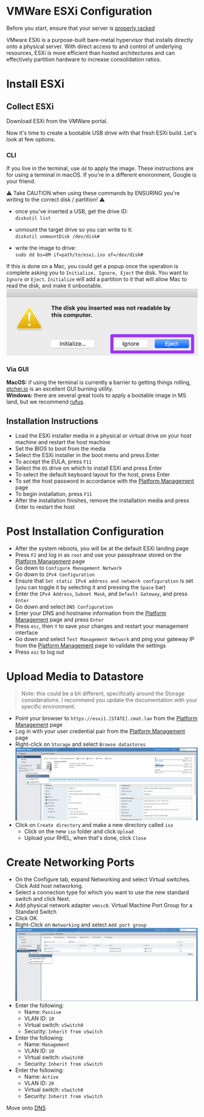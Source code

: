 # VMWare ESXi Configuration

Before you start, ensure that your server is [properly racked](../hardware-assembly.md)

VMware ESXi is a purpose-built bare-metal hypervisor that installs directly onto a physical server. With direct access to and control of underlying resources, ESXi is more efficient than hosted architectures and can effectively partition hardware to increase consolidation ratios.

# Install ESXi

## Collect ESXi

Download ESXi from the VMWare portal.

Now it's time to create a bootable USB drive with that fresh ESXi build.  Let's look at few options.   

### CLI

If you live in the terminal, use `dd` to apply the image.  These instructions are for using a terminal in macOS.  If you're in a different environment, Google is your friend.  

:warning: Take CAUTION when using these commands by ENSURING you're writing to the correct disk / partition! :warning:

- once you've inserted a USB, get the drive ID:  
`diskutil list`  

- unmount the target drive so you can write to it:  
`diskutil unmountDisk /dev/disk#`  

- write the image to drive:  
`sudo dd bs=8M if=path/to/esxi.iso of=/dev/disk#`  

If this is done on a Mac, you could get a popup once the operation is complete asking you to `Initialize, Ignore, Eject` the disk. You want to `Ignore` or `Eject`. `Initialize` will add a partition to it that will allow Mac to read the disk, and make it unbootable.  
![](../../images/mac-initialize-ignore-eject.png)  

### Via GUI

**MacOS:**  if using the terminal is currently a barrier to getting things rolling, [etcher.io](https://www.balena.io/etcher/) is an excellent GUI burning utility.  
**Windows:**  there are several great tools to apply a bootable image in MS land, but we recommend [rufus](https://rufus.akeo.ie/).  

## Installation Instructions

- Load the ESXi installer media in a physical or virtual drive on your host machine and restart the host machine  
- Set the BIOS to boot from the media  
- Select the ESXi installer in the boot menu and press Enter  
- To accept the EULA, press `F11`  
- Select the `OS` drive on which to install ESXi and press Enter  
- To select the default keyboard layout for the host, press Enter  
- To set the host password in accordance with the [Platform Management](../platform-management.md) page  
- To begin installation, press `F11`  
- After the installation finishes, remove the installation media and press Enter to restart the host

# Post Installation Configuration

- After the system reboots, you will be at the default ESXi landing page  
- Press `F2` and log in as `root` and use your passphrase stored on the [Platform Management](../platform-management.md) page  
- Go down to `Configure Management Network`  
- Go down to `IPv4 Configuration`  
- Ensure that `Set static IPv4 address and network configuration` is set (you can toggle it by selecting it and pressing the `Space` bar)  
- Enter the `IPv4 Address`, `Subnet Mask`, and `Default Gateway`, and press `Enter`
- Go down and select `DNS Configuration`  
- Enter your DNS and hostname information from the [Platform Management](../platform-management.md) page and press `Enter`  
- Press `esc`, then `Y` to save your changes and restart your management interface  
- Go down and select `Test Management Network` and ping your gateway IP from the [Platform Management](../platform-management.md) page to validate the settings  
- Press `esc` to log out  

# Upload Media to Datastore
> Note: this could be a bit different, specifically around the Storage considerations. I recommend you update the documentation with your specific environment.  

- Point your browser to `https://esxi1.[STATE].cmat.lan` from the [Platform Management](../platform-management.md) page  
- Log in with your user credential pair from the [Platform Management](../platform-management.md) page  
- Right-click on `Storage` and select `Browse datastores`  
![](../../images/esxi-browse-datastore.png)  
- Click on `Create directory` and make a new directory called `iso`  
  - Click on the new `iso` folder and click `Upload`  
  - Upload your RHEL, when that's done, click `Close`  

# Create Networking Ports
- On the Configure tab, expand Networking and select Virtual switches.
Click Add host networking.
- Select a connection type for which you want to use the new standard switch and click Next.
- Add physical network adapter `vmnic0`.
Virtual Machine Port Group for a Standard Switch
- Click OK.
- Right-Click on `Networking` and select `Add port group`  
![](../../images/esxi-network-port-group.png)  
- Enter the following:
  - Name: `Passive`  
  - VLAN ID: `10`  
  - Virtual switch: `vSwitch0`  
  - Security: `Inherit from vSwitch`  
- Enter the following:
  - Name: `Management`  
  - VLAN ID: `10`  
  - Virtual switch: `vSwitch0`  
  - Security: `Inherit from vSwitch`  
- Enter the following:
  - Name: `Active`  
  - VLAN ID: `20`  
  - Virtual switch: `vSwitch0`  
  - Security: `Inherit from vSwitch`  

Move onto [DNS](../dns/README.md)
